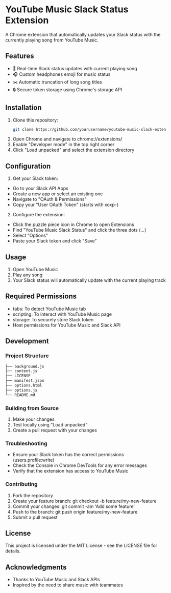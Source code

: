 # YouTube Music Slack Status Extension

A Chrome extension that automatically updates your Slack status with the currently playing song from YouTube Music.

## Features

- 🎵 Real-time Slack status updates with current playing song
- 🎧 Custom headphones emoji for music status
- ✂️ Automatic truncation of long song titles
- 🔒 Secure token storage using Chrome's storage API

## Installation

1. Clone this repository:
    ```bash
    git clone https://github.com/yourusername/youtube-music-slack-extension.git
    ```
2. Open Chrome and navigate to chrome://extensions/
3. Enable "Developer mode" in the top right corner
4. Click "Load unpacked" and select the extension directory

## Configuration

1. Get your Slack token:

- Go to your Slack API Apps
- Create a new app or select an existing one
- Navigate to "OAuth & Permissions"
- Copy your "User OAuth Token" (starts with xoxp-)


2. Configure the extension:

- Click the puzzle piece icon in Chrome to open Extensions
- Find "YouTube Music Slack Status" and click the three dots (...)
- Select "Options"
- Paste your Slack token and click "Save"

## Usage

1. Open YouTube Music
2. Play any song
3. Your Slack status will automatically update with the current playing track

## Required Permissions

- tabs: To detect YouTube Music tab
- scripting: To interact with YouTube Music page
- storage: To securely store Slack token
- Host permissions for YouTube Music and Slack API

## Development

### Project Structure

```bash
├── background.js
├── content.js
├── LICENSE
├── manifest.json
├── options.html
├── options.js
└── README.md
```

### Building from Source

1. Make your changes
2. Test locally using "Load unpacked"
3. Create a pull request with your changes

### Troubleshooting

- Ensure your Slack token has the correct permissions (users.profile:write)
- Check the Console in Chrome DevTools for any error messages
- Verify that the extension has access to YouTube Music

### Contributing

1. Fork the repository
2. Create your feature branch: git checkout -b feature/my-new-feature
3. Commit your changes: git commit -am 'Add some feature'
4. Push to the branch: git push origin feature/my-new-feature
5. Submit a pull request

## License
This project is licensed under the MIT License - see the LICENSE file for details.

## Acknowledgments

- Thanks to YouTube Music and Slack APIs
- Inspired by the need to share music with teammates